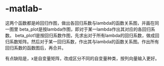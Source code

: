 # -matlab-
这两个函数都是岭回归作图，做出各回归系数与lambda的函数关系图，并画在同一图里
beta_plot是按lambda作图，即对于某一lambda作出其对应的各回归系数。
beta_plot1是按回归系数作图，先求出对于所有lambda的回归系数，做成回归系数矩阵。然后对于某一回归系数，作出其与lambda的函数关系图。作出所有回归系数的函数图后，再合并。

有点缺陷是，x是自变量矩阵，改成区分不同的自变量种类，按列向量输入更好。
